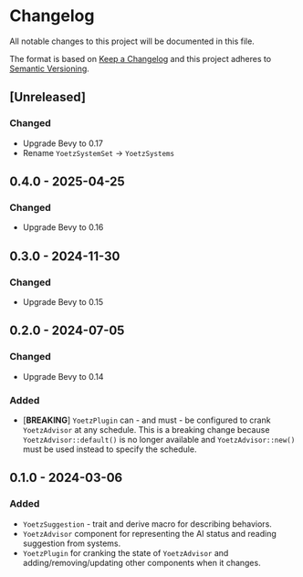 # Changelog
All notable changes to this project will be documented in this file.

The format is based on [Keep a Changelog](http://keepachangelog.com/en/1.0.0/)
and this project adheres to [Semantic Versioning](http://semver.org/spec/v2.0.0.html).

## [Unreleased]
### Changed
- Upgrade Bevy to 0.17
- Rename `YoetzSystemSet` -> `YoetzSystems`

## 0.4.0 - 2025-04-25
### Changed
- Upgrade Bevy to 0.16

## 0.3.0 - 2024-11-30
### Changed
- Upgrade Bevy to 0.15

## 0.2.0 - 2024-07-05
### Changed
- Upgrade Bevy to 0.14

### Added
- [**BREAKING**] `YoetzPlugin` can - and must - be configured to crank
  `YoetzAdvisor` at any schedule. This is a breaking change because
  `YoetzAdvisor::default()` is no longer available and `YoetzAdvisor::new()`
  must be used instead to specify the schedule.

## 0.1.0 - 2024-03-06
### Added
- `YoetzSuggestion` - trait and derive macro for describing behaviors.
- `YoetzAdvisor` component for representing the AI status and reading
  suggestion from systems.
- `YoetzPlugin` for cranking the state of `YoetzAdvisor` and
  adding/removing/updating other components when it changes.
